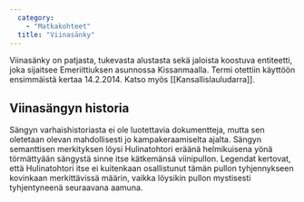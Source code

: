 ```yaml
---
  category: 
    - "Matkakohteet"
  title: "Viinasänky"
---
```

Viinasänky on patjasta, tukevasta alustasta sekä jaloista koostuva entiteetti, joka sijaitsee Emeriittiuksen asunnossa Kissanmaalla. Termi otettiin käyttöön ensimmäistä kertaa 14.2.2014. Katso myös [[Kansallislauludarra]].

## Viinasängyn historia

Sängyn varhaishistoriasta ei ole luotettavia dokumentteja, mutta sen oletetaan olevan mahdollisesti jo kampakeraamiselta ajalta. Sängyn semanttisen merkityksen löysi Hulinatohtori eräänä helmikuisena yönä törmättyään sängystä sinne itse kätkemänsä viinipullon. Legendat kertovat, että Hulinatohtori itse ei kuitenkaan osallistunut tämän pullon tyhjennykseen kovinkaan merkittävissä määrin, vaikka löysikin pullon mystisesti tyhjentyneenä seuraavana aamuna.